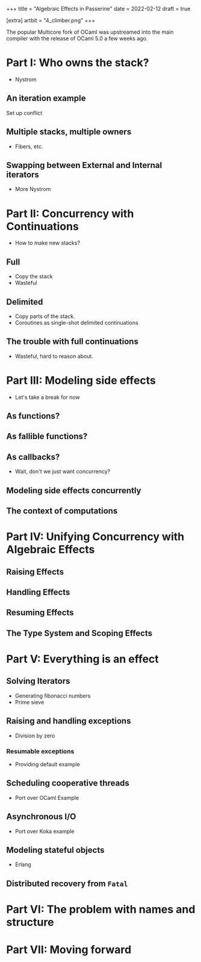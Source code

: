 +++
title = "Algebraic Effects in Passerine"
date = 2022-02-12
draft = true

[extra]
artbit = "4_climber.png"
+++

The popular Multicore fork of OCaml was upstreamed into the main compiler with the release of OCaml 5.0 a few weeks ago.

# Part I: Who owns the stack?

- Nystrom

## An iteration example

Set up conflict

## Multiple stacks, multiple owners

- Fibers, etc.

## Swapping between External and Internal iterators

- More Nystrom

# Part II: Concurrency with Continuations

- How to make new stacks?

## Full

- Copy the stack
- Wasteful

## Delimited

- Copy parts of the stack.
- Coroutines as single-shot delimited continuations

## The trouble with full continuations

- Wasteful, hard to reason about.

# Part III: Modeling side effects

- Let's take a break for now

## As functions?

## As fallible functions?

## As callbacks?

- Wait, don't we just want concurrency?

## Modeling side effects concurrently

## The context of computations

# Part IV: Unifying Concurrency with Algebraic Effects

## Raising Effects

## Handling Effects

## Resuming Effects

## The Type System and Scoping Effects

# Part V: Everything is an effect

## Solving Iterators

- Generating fibonacci numbers
- Prime sieve

## Raising and handling exceptions

- Division by zero

### Resumable exceptions

- Providing default example

## Scheduling cooperative threads

- Port over OCaml Example

## Asynchronous I/O

- Port over Koka example

## Modeling stateful objects

- Erlang

## Distributed recovery from `Fatal`

# Part VI: The problem with names and structure

# Part VII: Moving forward
